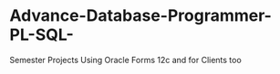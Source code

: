 # Advance-Database-Programmer-PL-SQL-
Semester Projects Using Oracle Forms 12c and for Clients too 
